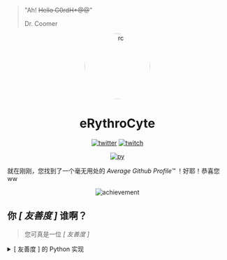 <style type="text/css" rel="stylesheet">
.circular--portrait{
    position:relative;
    width:150px;
    height:150px;
    overflow:hidden;
    border-radius:50%;
}

.circular--portrait img{
    width:100%;
    height:auto;
}
</style>

> "Ah! ~~Hello G0rdH*@@~~"
>
> Dr. Coomer

<div align="center">

<div class="circular--portrait">
    <img class="circular--portrait" src="https://user-images.githubusercontent.com/44944910/130325714-7a8582a2-888f-4139-8b63-12b6d54d3aeb.png" alt="rc">
</div>

# eRythroCyte

<a href="https://twitter.com/cyte_e"><img src="https://img.shields.io/badge/Twitter-1DA1F2?style=for-the-badge&logo=twitter&logoColor=white" alt="twitter"></a>
<a href="https://www.twitch.tv/krov_red_cell"><img src="https://img.shields.io/badge/Twitch-9146FF?style=for-the-badge&logo=twitch&logoColor=white" alt="twitch"></a>

<a href="https://www.python.org/"><img src="https://img.shields.io/badge/Python-3776AB?style=for-the-badge&logo=python&logoColor=white" alt="py"></a>
</div>

就在刚刚，您找到了一个毫无用处的 *Average Github Profile™* ！好耶！恭喜您ww

<div align="center">

![achievement](https://user-images.githubusercontent.com/44944910/130325785-d6aceb49-fa82-49e0-b2fc-17013302491f.png)

</div>

## 你 *[ 友善度 ]* 谁啊？

> 您可真是一位 *[ 友善度 ]*

<details>
<summary>[ 友善度 ] 的 Python 实现</summary>

```python
@dataclass
class eRythroCyte(Person):  # is it a person question mark
    '''Implementation of erythrocyte in Python'''

    aka = 'RedCell'
    gender = None
    birthday = datetime.now()
    classes = [
        'Proletariat',
        'Student',
        'First-Person Shooter Enthusiast',
        'Niko Addicted',
        'i want to be a geek so plz help to uninstall IE ty uwu',
        'Niko Addicted',
        'Multiple languages avaliable',
        'idk how to use python why it\'s reporting errors plz help me stackoverflow',  # Omg pep8 is getting crazy here... oh i'm using flake now, that's fine
        'Google Oriented Programming',  # why the list is so boring... i'm 'bouta sleep
        # Yeah... it better stops right here before anything goes wrong...
    ]
    friends_kind = None  # 是不知道的浮莲子呢

    def is_liking(self, o: object):
        if o == Niko:
            return True
        return super().is_liking()

    def main(self):
        while True:
            self.touch_fish()

    def touch_fish(self):
        # 摸了！
        return None

    def suicide(self):
        raise NotImplementedError

```

</details>
